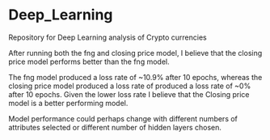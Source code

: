 # Deep_Learning
Repository for Deep Learning analysis of Crypto currencies

After running both the fng and closing price model, I believe that the closing price model performs better than the fng model. 

The fng model produced a loss rate of ~10.9% after 10 epochs, whereas the closing price model produced a loss rate of produced a loss rate of ~0% after 10 epochs. Given the lower loss rate I believe that the Closing price model is a better performing model.

Model performance could perhaps change with different numbers of attributes selected or different number of hidden layers chosen. 


